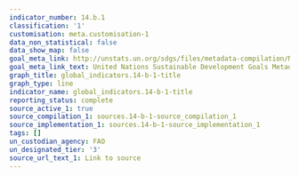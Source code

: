 ```yaml
---
indicator_number: 14.b.1
classification: '1'
customisation: meta.customisation-1
data_non_statistical: false
data_show_map: false
goal_meta_link: http://unstats.un.org/sdgs/files/metadata-compilation/Metadata-Goal-14.pdf
goal_meta_link_text: United Nations Sustainable Development Goals Metadata (pdf 288kB)
graph_title: global_indicators.14-b-1-title
graph_type: line
indicator_name: global_indicators.14-b-1-title
reporting_status: complete
source_active_1: true
source_compilation_1: sources.14-b-1-source_compilation_1
source_implementation_1: sources.14-b-1-source_implementation_1
tags: []
un_custodian_agency: FAO
un_designated_tier: '3'
source_url_text_1: Link to source
---
```

